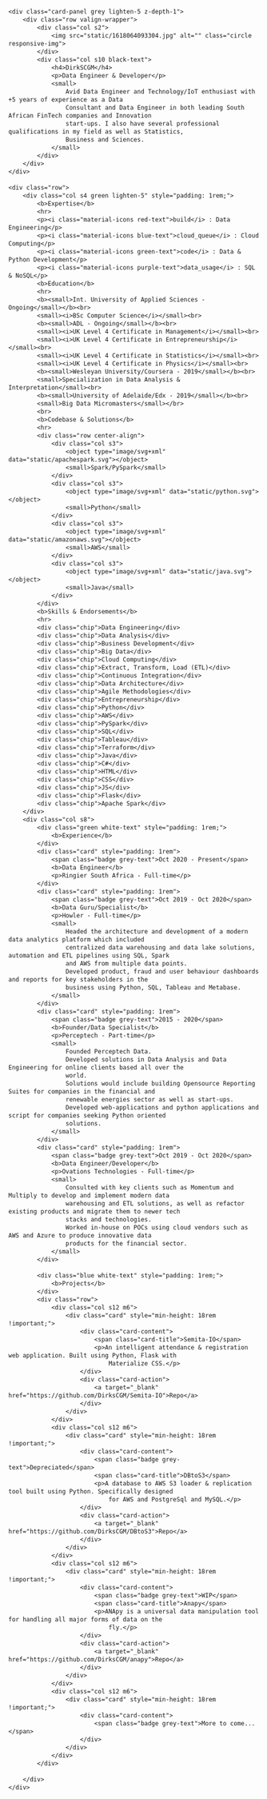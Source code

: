 <!DOCTYPE html>
<html lang="en">
<head>
    <meta charset="UTF-8">
    <title>DirkSCGM</title>
    <link rel="stylesheet" href="https://cdnjs.cloudflare.com/ajax/libs/materialize/1.0.0/css/materialize.min.css">
    <link href="https://fonts.googleapis.com/icon?family=Material+Icons" rel="stylesheet">
    <script src="https://cdnjs.cloudflare.com/ajax/libs/materialize/1.0.0/js/materialize.min.js"></script>
</head>
<body>
<div class="container">

    <div class="card-panel grey lighten-5 z-depth-1">
        <div class="row valign-wrapper">
            <div class="col s2">
                <img src="static/1618064093304.jpg" alt="" class="circle responsive-img">
            </div>
            <div class="col s10 black-text">
                <h4>DirkSCGM</h4>
                <p>Data Engineer & Developer</p>
                <small>
                    Avid Data Engineer and Technology/IoT enthusiast with +5 years of experience as a Data
                    Consultant and Data Engineer in both leading South African FinTech companies and Innovation
                    start-ups. I also have several professional qualifications in my field as well as Statistics,
                    Business and Sciences.
                </small>
            </div>
        </div>
    </div>

    <div class="row">
        <div class="col s4 green lighten-5" style="padding: 1rem;">
            <b>Expertise</b>
            <hr>
            <p><i class="material-icons red-text">build</i> : Data Engineering</p>
            <p><i class="material-icons blue-text">cloud_queue</i> : Cloud Computing</p>
            <p><i class="material-icons green-text">code</i> : Data & Python Development</p>
            <p><i class="material-icons purple-text">data_usage</i> : SQL & NoSQL</p>
            <b>Education</b>
            <hr>
            <b><small>Int. University of Applied Sciences - Ongoing</small></b><br>
            <small><i>BSc Computer Science</i></small><br>
            <b><small>ADL - Ongoing</small></b><br>
            <small><i>UK Level 4 Certificate in Management</i></small><br>
            <small><i>UK Level 4 Certificate in Entrepreneurship</i></small><br>
            <small><i>UK Level 4 Certificate in Statistics</i></small><br>
            <small><i>UK Level 4 Certificate in Physics</i></small><br>
            <b><small>Wesleyan University/Coursera - 2019</small></b><br>
            <small>Specialization in Data Analysis & Interpretation</small><br>
            <b><small>University of Adelaide/Edx - 2019</small></b><br>
            <small>Big Data Micromasters</small></br>
            <br>
            <b>Codebase & Solutions</b>
            <hr>
            <div class="row center-align">
                <div class="col s3">
                    <object type="image/svg+xml" data="static/apachespark.svg"></object>
                    <small>Spark/PySpark</small>
                </div>
                <div class="col s3">
                    <object type="image/svg+xml" data="static/python.svg"></object>
                    <small>Python</small>
                </div>
                <div class="col s3">
                    <object type="image/svg+xml" data="static/amazonaws.svg"></object>
                    <small>AWS</small>
                </div>
                <div class="col s3">
                    <object type="image/svg+xml" data="static/java.svg"></object>
                    <small>Java</small>
                </div>
            </div>
            <b>Skills & Endorsements</b>
            <hr>
            <div class="chip">Data Engineering</div>
            <div class="chip">Data Analysis</div>
            <div class="chip">Business Development</div>
            <div class="chip">Big Data</div>
            <div class="chip">Cloud Computing</div>
            <div class="chip">Extract, Transform, Load (ETL)</div>
            <div class="chip">Continuous Integration</div>
            <div class="chip">Data Architecture</div>
            <div class="chip">Agile Methodologies</div>
            <div class="chip">Entrepreneurship</div>
            <div class="chip">Python</div>
            <div class="chip">AWS</div>
            <div class="chip">PySpark</div>
            <div class="chip">SQL</div>
            <div class="chip">Tableau</div>
            <div class="chip">Terraform</div>
            <div class="chip">Java</div>
            <div class="chip">C#</div>
            <div class="chip">HTML</div>
            <div class="chip">CSS</div>
            <div class="chip">JS</div>
            <div class="chip">Flask</div>
            <div class="chip">Apache Spark</div>
        </div>
        <div class="col s8">
            <div class="green white-text" style="padding: 1rem;">
                <b>Experience</b>
            </div>
            <div class="card" style="padding: 1rem">
                <span class="badge grey-text">Oct 2020 - Present</span>
                <b>Data Engineer</b>
                <p>Ringier South Africa - Full-time</p>
            </div>
            <div class="card" style="padding: 1rem">
                <span class="badge grey-text">Oct 2019 - Oct 2020</span>
                <b>Data Guru/Specialist</b>
                <p>Howler - Full-time</p>
                <small>
                    Headed the architecture and development of a modern data analytics platform which included
                    centralized data warehousing and data lake solutions, automation and ETL pipelines using SQL, Spark
                    and AWS from multiple data points.
                    Developed product, fraud and user behaviour dashboards and reports for key stakeholders in the
                    business using Python, SQL, Tableau and Metabase.
                </small>
            </div>
            <div class="card" style="padding: 1rem">
                <span class="badge grey-text">2015 - 2020</span>
                <b>Founder/Data Specialist</b>
                <p>Perceptech - Part-time</p>
                <small>
                    Founded Perceptech Data.
                    Developed solutions in Data Analysis and Data Engineering for online clients based all over the
                    world.
                    Solutions would include building Opensource Reporting Suites for companies in the financial and
                    renewable energies sector as well as start-ups.
                    Developed web-applications and python applications and script for companies seeking Python oriented
                    solutions.
                </small>
            </div>
            <div class="card" style="padding: 1rem">
                <span class="badge grey-text">Oct 2019 - Oct 2020</span>
                <b>Data Engineer/Developer</b>
                <p>Ovations Technologies - Full-time</p>
                <small>
                    Consulted with key clients such as Momentum and Multiply to develop and implement modern data
                    warehousing and ETL solutions, as well as refactor existing products and migrate them to newer tech
                    stacks and technologies.
                    Worked in-house on POCs using cloud vendors such as AWS and Azure to produce innovative data
                    products for the financial sector.
                </small>
            </div>

            <div class="blue white-text" style="padding: 1rem;">
                <b>Projects</b>
            </div>
            <div class="row">
                <div class="col s12 m6">
                    <div class="card" style="min-height: 18rem !important;">
                        <div class="card-content">
                            <span class="card-title">Semita-IO</span>
                            <p>An intelligent attendance & registration web application. Built using Python, Flask with
                                Materialize CSS.</p>
                        </div>
                        <div class="card-action">
                            <a target="_blank" href="https://github.com/DirksCGM/Semita-IO">Repo</a>
                        </div>
                    </div>
                </div>
                <div class="col s12 m6">
                    <div class="card" style="min-height: 18rem !important;">
                        <div class="card-content">
                            <span class="badge grey-text">Depreciated</span>
                            <span class="card-title">DBtoS3</span>
                            <p>A database to AWS S3 loader & replication tool built using Python. Specifically designed
                                for AWS and PostgreSql and MySQL.</p>
                        </div>
                        <div class="card-action">
                            <a target="_blank" href="https://github.com/DirksCGM/DBtoS3">Repo</a>
                        </div>
                    </div>
                </div>
                <div class="col s12 m6">
                    <div class="card" style="min-height: 18rem !important;">
                        <div class="card-content">
                            <span class="badge grey-text">WIP</span>
                            <span class="card-title">Anapy</span>
                            <p>ANApy is a universal data manipulation tool for handling all major forms of data on the
                                fly.</p>
                        </div>
                        <div class="card-action">
                            <a target="_blank" href="https://github.com/DirksCGM/anapy">Repo</a>
                        </div>
                    </div>
                </div>
                <div class="col s12 m6">
                    <div class="card" style="min-height: 18rem !important;">
                        <div class="card-content">
                            <span class="badge grey-text">More to come...</span>
                        </div>
                    </div>
                </div>
            </div>

        </div>
    </div>
</div>
</body>
</html>
